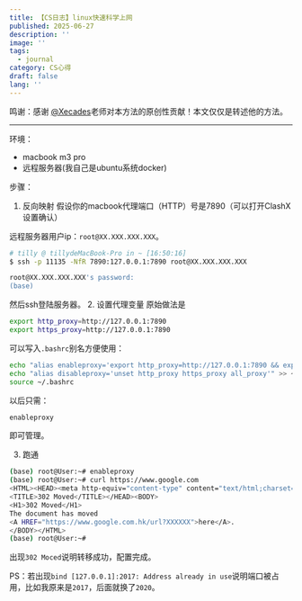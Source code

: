 ```yaml
---
title: 【CS日志】linux快速科学上网
published: 2025-06-27
description: ''
image: ''
tags:
  - journal
category: CS心得
draft: false
lang: ''
---
```

鸣谢：感谢 [@Xecades](https://github.com/xecades)老师对本方法的原创性贡献！本文仅仅是转述他的方法。

---

环境：
- macbook m3 pro
- 远程服务器(我自己是ubuntu系统docker)

步骤：
1. 反向映射
假设你的macbook代理端口（HTTP）号是7890（可以打开ClashX设置确认）

远程服务器用户ip：`root@XX.XXX.XXX.XXX`。
```bash
# tilly @ tillydeMacBook-Pro in ~ [16:50:16]
$ ssh -p 11135 -NfR 7890:127.0.0.1:7890 root@XX.XXX.XXX.XXX

root@XX.XXX.XXX.XXX's password: 
(base)
```
然后ssh登陆服务器。
2. 设置代理变量
原始做法是
```bash
export http_proxy=http://127.0.0.1:7890
export https_proxy=http://127.0.0.1:7890
```
可以写入`.bashrc`别名方便使用：
```bash
echo "alias enableproxy='export http_proxy=http://127.0.0.1:7890 && export https_proxy=http://127.0.0.1:7890'" >> ~/.bashrc
echo "alias disableproxy='unset http_proxy https_proxy all_proxy'" >> ~/.bashrc
source ~/.bashrc
```
以后只需：
```bash
enableproxy
```
即可管理。

3. 跑通
```bash
(base) root@User:~# enableproxy
(base) root@User:~# curl https://www.google.com
<HTML><HEAD><meta http-equiv="content-type" content="text/html;charset=utf-8">
<TITLE>302 Moved</TITLE></HEAD><BODY>
<H1>302 Moved</H1>
The document has moved
<A HREF="https://www.google.com.hk/url?XXXXXX">here</A>.
</BODY></HTML>
(base) root@User:~#
```
出现`302 Moced`说明转移成功，配置完成。

PS：若出现`bind [127.0.0.1]:2017: Address already in use`说明端口被占用，比如我原来是`2017`，后面就换了`2020`。